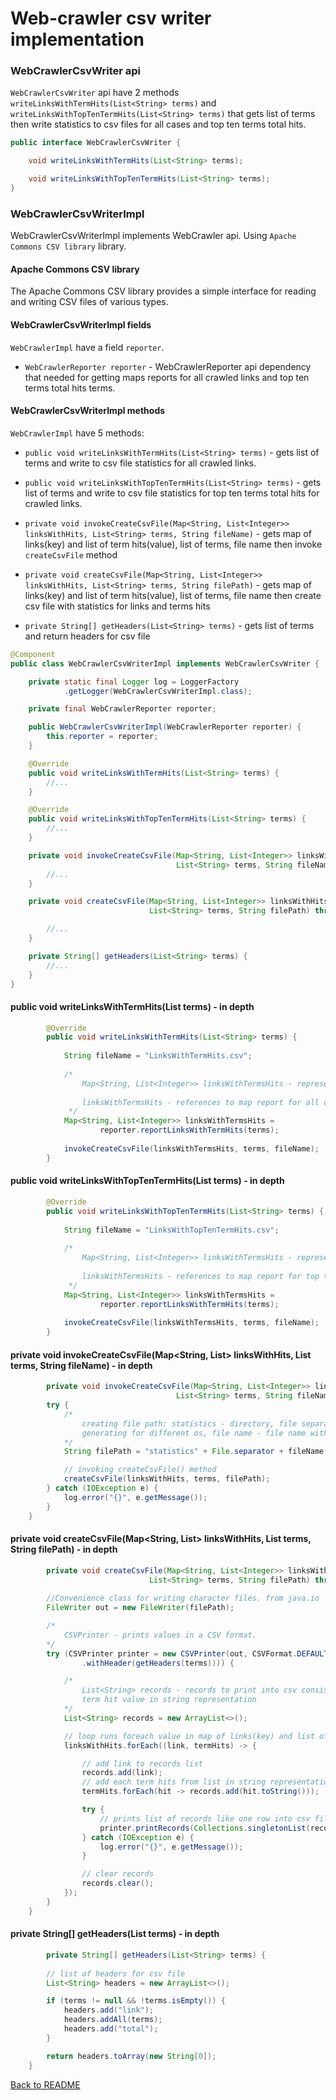 # Web-crawler csv writer implementation

### WebCrawlerCsvWriter api 

`WebCrawlerCsvWriter` api have 2 methods `writeLinksWithTermHits(List<String> terms)` and 
`writeLinksWithTopTenTermHits(List<String> terms)` that gets list of terms then write statistics
to csv files for all cases and top ten terms total hits.

```java
public interface WebCrawlerCsvWriter {

    void writeLinksWithTermHits(List<String> terms);

    void writeLinksWithTopTenTermHits(List<String> terms);
}
```

### WebCrawlerCsvWriterImpl

WebCrawlerCsvWriterImpl implements WebCrawler api. Using `Apache Commons CSV library` library.

#### Apache Commons CSV library
 
 The Apache Commons CSV library provides a simple interface for reading and writing CSV files of various types.

#### WebCrawlerCsvWriterImpl fields

`WebCrawlerImpl` have a field `reporter`.

- `WebCrawlerReporter reporter` - WebCrawlerReporter api dependency that needed for getting maps reports for all
crawled links and top ten terms total hits terms.
 
#### WebCrawlerCsvWriterImpl methods
 
 `WebCrawlerImpl` have 5 methods:

 - `public void writeLinksWithTermHits(List<String> terms)` - gets list of terms and write to csv file statistics for all 
 crawled links.
 
 - `public void writeLinksWithTopTenTermHits(List<String> terms)` - gets list of terms and write to csv file statistics for
 top ten terms total hits for crawled links.
 
 - `private void invokeCreateCsvFile(Map<String, List<Integer>> linksWithHits, List<String> terms, String fileName)` - 
 gets map of links(key) and list of term hits(value), list of terms, file name then invoke `createCsvFile` method
 
 - `private void createCsvFile(Map<String, List<Integer>> linksWithHits, List<String> terms, String filePath)` - 
 gets map of links(key) and list of term hits(value), list of terms, file name then create csv file with 
 statistics for links and terms hits
 
 - `private String[] getHeaders(List<String> terms)` - gets list of terms and return headers for csv file
 
```java
@Component
public class WebCrawlerCsvWriterImpl implements WebCrawlerCsvWriter {

    private static final Logger log = LoggerFactory
            .getLogger(WebCrawlerCsvWriterImpl.class);

    private final WebCrawlerReporter reporter;

    public WebCrawlerCsvWriterImpl(WebCrawlerReporter reporter) {
        this.reporter = reporter;
    }

    @Override
    public void writeLinksWithTermHits(List<String> terms) {
        //...
    }

    @Override
    public void writeLinksWithTopTenTermHits(List<String> terms) {
        //...
    }

    private void invokeCreateCsvFile(Map<String, List<Integer>> linksWithHits,
                                     List<String> terms, String fileName) {
        //...
    }

    private void createCsvFile(Map<String, List<Integer>> linksWithHits,
                               List<String> terms, String filePath) throws IOException {

        //...
    }

    private String[] getHeaders(List<String> terms) {
        //...
    }
}
``` 

#### public void writeLinksWithTermHits(List<String> terms) - in depth

```java
        @Override
        public void writeLinksWithTermHits(List<String> terms) {
    
            String fileName = "LinksWithTermHits.csv";
    
            /*
                Map<String, List<Integer>> linksWithTermsHits - represents links(key) and list of hits(value)                    
                
                linksWithTermsHits - references to map report for all crawled links   
             */
            Map<String, List<Integer>> linksWithTermsHits =
                    reporter.reportLinksWithTermHits(terms);
    
            invokeCreateCsvFile(linksWithTermsHits, terms, fileName);
        }
```

#### public void writeLinksWithTopTenTermHits(List<String> terms) - in depth

```java
        @Override
        public void writeLinksWithTopTenTermHits(List<String> terms) {
    
            String fileName = "LinksWithTopTenTermHits.csv";
    
            /*
                Map<String, List<Integer>> linksWithTermsHits - represents links(key) and list of hits(value)                    
                
                linksWithTermsHits - references to map report for top ten total terms hits crawled links   
             */
            Map<String, List<Integer>> linksWithTermsHits =
                    reporter.reportLinksWithTermHits(terms);
    
            invokeCreateCsvFile(linksWithTermsHits, terms, fileName);
        }
```

#### private void invokeCreateCsvFile(Map<String, List<Integer>> linksWithHits, List<String> terms, String fileName) - in depth

```java
        private void invokeCreateCsvFile(Map<String, List<Integer>> linksWithHits,
                                     List<String> terms, String fileName) {
        try {
            /* 
                creating file path: statistics - directory, file separator - slash 
                generating for different os, file name - file name with extension
            */ 
            String filePath = "statistics" + File.separator + fileName;

            // invoking createCsvFile() method 
            createCsvFile(linksWithHits, terms, filePath);
        } catch (IOException e) {
            log.error("{}", e.getMessage());
        }
    }
```

#### private void createCsvFile(Map<String, List<Integer>> linksWithHits, List<String> terms, String filePath) - in depth


```java
        private void createCsvFile(Map<String, List<Integer>> linksWithHits,
                               List<String> terms, String filePath) throws IOException {
    
        //Convenience class for writing character files. from java.io
        FileWriter out = new FileWriter(filePath);

        /*
            CSVPrinter - prints values in a CSV format. 
        */
        try (CSVPrinter printer = new CSVPrinter(out, CSVFormat.DEFAULT
                .withHeader(getHeaders(terms)))) {

            /*
                List<String> records - records to print into csv consists of link and each 
                term hit value in string representation
            */
            List<String> records = new ArrayList<>();

            // loop runs foreach value in map of links(key) and list of term hits(value)
            linksWithHits.forEach((link, termHits) -> {

                // add link to records list
                records.add(link);
                // add each term hits from list in string representation
                termHits.forEach(hit -> records.add(hit.toString()));

                try {
                    // prints list of records like one row into csv file
                    printer.printRecords(Collections.singletonList(records));
                } catch (IOException e) {
                    log.error("{}", e.getMessage());
                }

                // clear records 
                records.clear();
            });
        }
    }
```

#### private String[] getHeaders(List<String> terms) - in depth

```java
        private String[] getHeaders(List<String> terms) {
    
        // list of headers for csv file
        List<String> headers = new ArrayList<>();

        if (terms != null && !terms.isEmpty()) {
            headers.add("link");
            headers.addAll(terms);
            headers.add("total");
        }

        return headers.toArray(new String[0]);
    }
```

[Back to README](../README.md)